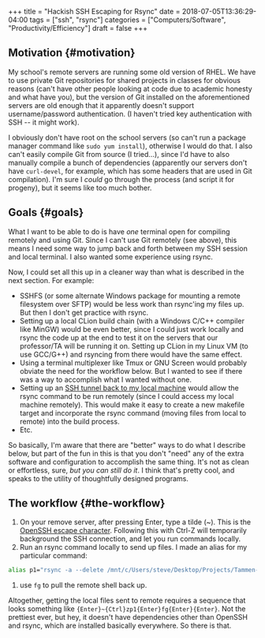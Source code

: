 +++
title = "Hackish SSH Escaping for Rsync"
date = 2018-07-05T13:36:29-04:00
tags = ["ssh", "rsync"]
categories = ["Computers/Software", "Productivity/Efficiency"]
draft = false
+++

## Motivation {#motivation}

My school's remote servers are running some old version of RHEL. We have to use private Git repositories for shared projects in classes for obvious reasons (can't have other people looking at code due to academic honesty and what have you), but the version of Git installed on the aforementioned servers are old enough that it apparently doesn't support username/password authentication. (I haven't tried key authentication with SSH -- it might work).

I obviously don't have root on the school servers (so can't run a package manager command like `sudo yum install`), otherwise I would do that. I also can't easily compile Git from source (I tried...), since I'd have to also manually compile a bunch of dependencies (apparently our servers don't have `curl-devel`, for example, which has some headers that are used in Git compilation). I'm sure I _could_ go through the process (and script it for progeny), but it seems like too much bother.


## Goals {#goals}

What I want to be able to do is have _one_ terminal open for compiling remotely and using Git. Since I can't use Git remotely (see above), this means I need some way to jump back and forth between my SSH session and local terminal. I also wanted some experience using rsync.

Now, I could set all this up in a cleaner way than what is described in the next section. For example:

-   SSHFS (or some alternate Windows package for mounting a remote filesystem over SFTP) would be less work than rsync'ing my files up. But then I don't get practice with rsync.
-   Setting up a local CLion build chain (with a Windows C/C++ compiler like MinGW) would be even better, since I could just work locally and rsync the code up at the end to test it on the servers that our professor/TA will be running it on. Setting up CLion in my Linux VM (to use GCC/G++) and rsyncing from there would have the same effect.
-   Using a terminal multiplexer like Tmux or GNU Screen would probably obviate the need for the workflow below. But I wanted to see if there was a way to accomplish what I wanted without one.
-   Setting up an [SSH tunnel back to my local machine](https://serverfault.com/questions/175798/ssh-back-to-the-local-machine-from-a-remote-ssh-session) would allow the rsync command to be run remotely (since I could access my local machine remotely). This would make it easy to create a new makefile target and incorporate the rsync command (moving files from local to remote) into the build process.
-   Etc.

So basically, I'm aware that there are "better" ways to do what I describe below, but part of the fun in this is that you don't "need" any of the extra software and configuration to accomplish the same thing. It's not as clean or effortless, sure, _but you can still do it_. I think that's pretty cool, and speaks to the utility of thoughtfully designed programs.


## The workflow {#the-workflow}

1.  On your remove server, after pressing Enter, type a tilde (~). This is the [OpenSSH escape character](https://lonesysadmin.net/2011/11/08/ssh-escape-sequences-aka-kill-dead-ssh-sessions/). Following this with Ctrl-Z will temporarily background the SSH connection, and let you run commands locally.
2.  Run an rsync command locally to send up files. I made an alias for my particular command:

```bash
alias p1="rsync -a --delete /mnt/c/Users/steve/Desktop/Projects/Tammen-Steven-p1/ tammen@nike.cs.uga.edu:/home/ugrads/tammen/Tammen-Steven-p1"
```

1.  use `fg` to pull the remote shell back up.

Altogether, getting the local files sent to remote requires a sequence that looks something like `{Enter}~{Ctrl}zp1{Enter}fg{Enter}{Enter}`. Not the prettiest ever, but hey, it doesn't have dependencies other than OpenSSH and rsync, which are installed basically everywhere. So there is that.
